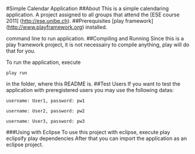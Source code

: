 #Simple Calendar Application
##About
This is a simple calendaring application. A project assigned to all groups that attend the [ESE course 2011] (http://ese.unibe.ch).
##Prerequisites
[play framework] (http://www.playframework.org) installed.

command line to run application.
##Compiling and Running
Since this is a play framework project, it is not necessairy to compile anything, play will do that for you. 

To run the application, execute

	play run

in the folder, where this README is.
##Test Users
If you want to test the application with preregistered users you may use the following datas:

	username: User1, password: pw1

	username: User2, password: pw2

	username: User3, password: pw3

###Using with Eclipse
To use this project with eclipse, execute
	play eclipsify
	play dependencies
After that you can import the application as an eclipse project.
